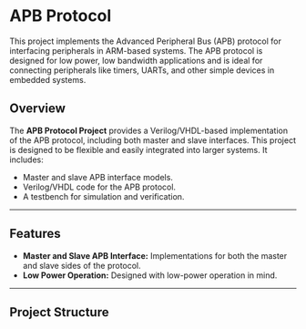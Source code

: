 # **APB Protocol**

This project implements the Advanced Peripheral Bus (APB) protocol for interfacing peripherals in ARM-based systems. The APB protocol is designed for low power, low bandwidth applications and is ideal for connecting peripherals like timers, UARTs, and other simple devices in embedded systems.

## **Overview**
The **APB Protocol Project** provides a Verilog/VHDL-based implementation of the APB protocol, including both master and slave interfaces. This project is designed to be flexible and easily integrated into larger systems. It includes:
- Master and slave APB interface models.
- Verilog/VHDL code for the APB protocol.
- A testbench for simulation and verification.

---

## **Features**
- **Master and Slave APB Interface:** Implementations for both the master and slave sides of the protocol.
- **Low Power Operation:** Designed with low-power operation in mind.

---

## **Project Structure**


